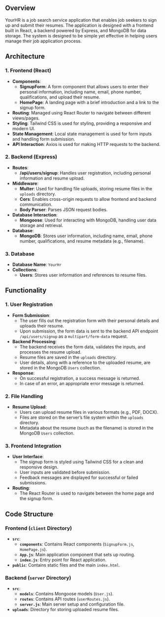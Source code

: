 
## Overview

YourHR is a job search service application that enables job seekers to sign up and submit their resumes. The application is designed with a frontend built in React, a backend powered by Express, and MongoDB for data storage. The system is designed to be simple yet effective in helping users manage their job application process.

## Architecture

### 1. **Frontend (React)**

- **Components**: 
  - **SignupForm**: A form component that allows users to enter their personal information, including name, email, phone number, qualifications, and upload their resume.
  - **HomePage**: A landing page with a brief introduction and a link to the signup form.
- **Routing**: Managed using React Router to navigate between different views/pages.
- **Styling**: Tailwind CSS is used for styling, providing a responsive and modern UI.
- **State Management**: Local state management is used for form inputs and handling form submission.
- **API Interaction**: Axios is used for making HTTP requests to the backend.

### 2. **Backend (Express)**

- **Routes**:
  - **/api/users/signup**: Handles user registration, including personal information and resume upload.
- **Middleware**:
  - **Multer**: Used for handling file uploads, storing resume files in the `uploads` directory.
  - **Cors**: Enables cross-origin requests to allow frontend and backend communication.
  - **Body Parser**: Parses JSON request bodies.
- **Database Interaction**: 
  - **Mongoose**: Used for interacting with MongoDB, handling user data storage and retrieval.
- **Database**:
  - **MongoDB**: Stores user information, including name, email, phone number, qualifications, and resume metadata (e.g., filename).

### 3. **Database**

- **Database Name**: `YourHr`
- **Collections**:
  - **Users**: Stores user information and references to resume files.

## Functionality

### 1. **User Registration**

- **Form Submission**:
  - The user fills out the registration form with their personal details and uploads their resume.
  - Upon submission, the form data is sent to the backend API endpoint `/api/users/signup` as a `multipart/form-data` request.
- **Backend Processing**:
  - The backend receives the form data, validates the inputs, and processes the resume upload.
  - Resume files are saved in the `uploads` directory.
  - User details, along with a reference to the uploaded resume, are stored in the MongoDB `Users` collection.
- **Response**:
  - On successful registration, a success message is returned.
  - In case of an error, an appropriate error message is returned.

### 2. **File Handling**

- **Resume Upload**:
  - Users can upload resume files in various formats (e.g., PDF, DOCX).
  - Files are stored on the server’s file system within the `uploads` directory.
  - Metadata about the resume (such as the filename) is stored in the MongoDB `Users` collection.

### 3. **Frontend Integration**

- **User Interface**:
  - The signup form is styled using Tailwind CSS for a clean and responsive design.
  - User inputs are validated before submission.
  - Feedback messages are displayed for successful or failed submissions.
- **Routing**:
  - The React Router is used to navigate between the home page and the signup form.

## Code Structure

### Frontend (`client` Directory)

- **`src`**:
  - **`components`**: Contains React components (`SignupForm.js`, `HomePage.js`).
  - **`App.js`**: Main application component that sets up routing.
  - **`index.js`**: Entry point for React application.
- **`public`**: Contains static files and the main `index.html`.

### Backend (`server` Directory)

- **`src`**:
  - **`models`**: Contains Mongoose models (`User.js`).
  - **`routes`**: Contains API routes (`userRoutes.js`).
  - **`server.js`**: Main server setup and configuration file.
- **`uploads`**: Directory for storing uploaded resume files.
